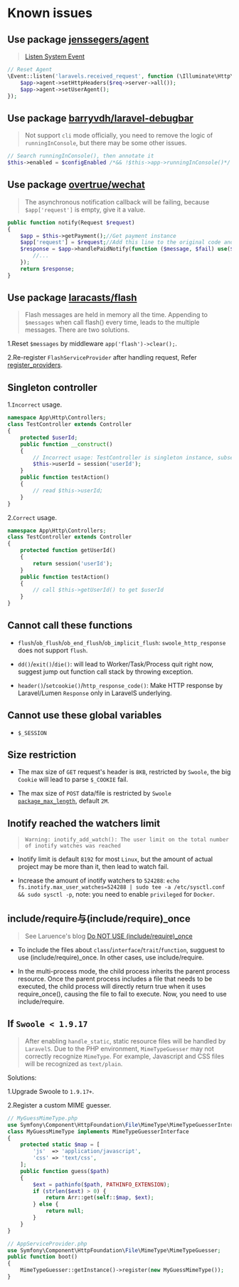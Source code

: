 # Known issues

## Use package [jenssegers/agent](https://github.com/jenssegers/agent)
> [Listen System Event](https://github.com/hhxsv5/laravel-s/blob/master/README.md#system-events)

```PHP
// Reset Agent
\Event::listen('laravels.received_request', function (\Illuminate\Http\Request $req, $app) {
    $app->agent->setHttpHeaders($req->server->all());
    $app->agent->setUserAgent();
});
```

## Use package [barryvdh/laravel-debugbar](https://github.com/barryvdh/laravel-debugbar)
> Not support `cli` mode officially, you need to remove the logic of `runningInConsole`, but there may be some other issues.

```PHP
// Search runningInConsole(), then annotate it
$this->enabled = $configEnabled /*&& !$this->app->runningInConsole()*/ && !$this->app->environment('testing');
```
## Use package [overtrue/wechat](https://github.com/overtrue/wechat)
> The asynchronous notification callback will be failing, because `$app['request']` is empty, give it a value.

```PHP
public function notify(Request $request)
{
    $app = $this->getPayment();//Get payment instance
    $app['request'] = $request;//Add this line to the original code and assign the current request instance to $app['request']
    $response = $app->handlePaidNotify(function ($message, $fail) use($id) {
        //...
    });
    return $response;
}
```
## Use package [laracasts/flash](https://github.com/laracasts/flash)
> Flash messages are held in memory all the time. Appending to `$messages` when call flash() every time, leads to the multiple messages. There are two solutions.

1.Reset `$messages` by middleware `app('flash')->clear();`.

2.Re-register `FlashServiceProvider` after handling request, Refer [register_providers](https://github.com/hhxsv5/laravel-s/blob/master/Settings.md).

## Singleton controller

1.`Incorrect` usage.
```PHP
namespace App\Http\Controllers;
class TestController extends Controller
{
    protected $userId;
    public function __construct()
    {
        // Incorrect usage: TestController is singleton instance, subsequent requests will misread the userId generated by the first request.
        $this->userId = session('userId');
    }
    public function testAction()
    {
        // read $this->userId;
    }
}
```

2.`Correct` usage.
```PHP
namespace App\Http\Controllers;
class TestController extends Controller
{
    protected function getUserId()
    {
        return session('userId');
    }
    public function testAction()
    {
        // call $this->getUserId() to get $userId
    }
}
```

## Cannot call these functions

- `flush`/`ob_flush`/`ob_end_flush`/`ob_implicit_flush`: `swoole_http_response` does not support `flush`.

- `dd()`/`exit()`/`die()`: will lead to Worker/Task/Process quit right now, suggest jump out function call stack by throwing exception.

- `header()`/`setcookie()`/`http_response_code()`: Make HTTP response by Laravel/Lumen `Response` only in LaravelS underlying.

## Cannot use these global variables

- `$_SESSION`

## Size restriction

- The max size of `GET` request's header is `8KB`, restricted by `Swoole`, the big `Cookie` will lead to parse `$_COOKIE` fail.

- The max size of `POST` data/file is restricted by `Swoole` [`package_max_length`](https://www.swoole.co.uk/docs/modules/swoole-server/configuration), default `2M`.

## Inotify reached the watchers limit
> `Warning: inotify_add_watch(): The user limit on the total number of inotify watches was reached`

- Inotify limit is default `8192` for most `Linux`, but the amount of actual project may be more than it, then lead to watch fail.

- Increase the amount of inotify watchers to `524288`: `echo fs.inotify.max_user_watches=524288 | sudo tee -a /etc/sysctl.conf && sudo sysctl -p`, note: you need to enable `privileged` for `Docker`.

## include/require与(include/require)_once
> See Laruence's blog [Do NOT USE (include/require)_once](http://www.laruence.com/2012/09/12/2765.html)

- To include the files about `class`/`interface`/`trait`/`function`, sugguest to use (include/require)_once. In other cases, use include/require.

- In the multi-process mode, the child process inherits the parent process resource. Once the parent process includes a file that needs to be executed, the child process will directly return true when it uses require_once(), causing the file to fail to execute. Now, you need to use include/require.

## If `Swoole < 1.9.17`
> After enabling `handle_static`, static resource files will be handled by `LaravelS`. Due to the PHP environment, `MimeTypeGuesser` may not correctly recognize `MimeType`. For example, Javascript and CSS files will be recognized as `text/plain`.

Solutions:

1.Upgrade Swoole to `1.9.17+`.

2.Register a custom MIME guesser.

```PHP
// MyGuessMimeType.php
use Symfony\Component\HttpFoundation\File\MimeType\MimeTypeGuesserInterface;
class MyGuessMimeType implements MimeTypeGuesserInterface
{
    protected static $map = [
        'js'  => 'application/javascript',
        'css' => 'text/css',
    ];
    public function guess($path)
    {
        $ext = pathinfo($path, PATHINFO_EXTENSION);
        if (strlen($ext) > 0) {
            return Arr::get(self::$map, $ext);
        } else {
            return null;
        }
    }
}
```

```PHP
// AppServiceProvider.php
use Symfony\Component\HttpFoundation\File\MimeType\MimeTypeGuesser;
public function boot()
{
    MimeTypeGuesser::getInstance()->register(new MyGuessMimeType());
}
```

